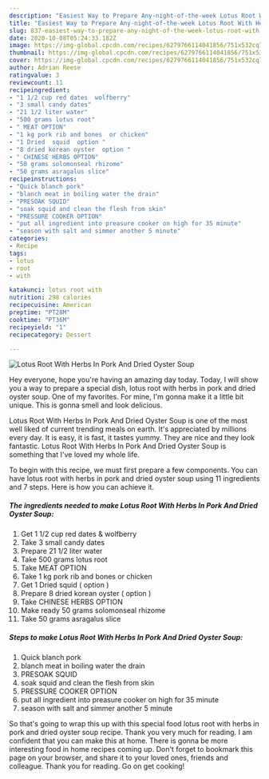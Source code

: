 ```yaml
---
description: "Easiest Way to Prepare Any-night-of-the-week Lotus Root With Herbs In Pork And Dried Oyster Soup"
title: "Easiest Way to Prepare Any-night-of-the-week Lotus Root With Herbs In Pork And Dried Oyster Soup"
slug: 837-easiest-way-to-prepare-any-night-of-the-week-lotus-root-with-herbs-in-pork-and-dried-oyster-soup
date: 2020-10-08T05:24:33.182Z
image: https://img-global.cpcdn.com/recipes/6279766114041856/751x532cq70/lotus-root-with-herbs-in-pork-and-dried-oyster-soup-recipe-main-photo.jpg
thumbnail: https://img-global.cpcdn.com/recipes/6279766114041856/751x532cq70/lotus-root-with-herbs-in-pork-and-dried-oyster-soup-recipe-main-photo.jpg
cover: https://img-global.cpcdn.com/recipes/6279766114041856/751x532cq70/lotus-root-with-herbs-in-pork-and-dried-oyster-soup-recipe-main-photo.jpg
author: Adrian Reese
ratingvalue: 3
reviewcount: 11
recipeingredient:
- "1 1/2 cup red dates  wolfberry"
- "3 small candy dates"
- "21 1/2 liter water"
- "500 grams lotus root"
- " MEAT OPTION"
- "1 kg pork rib and bones  or chicken"
- "1 Dried  squid  option "
- "8 dried korean oyster  option "
- " CHINESE HERBS OPTION"
- "50 grams solomonseal rhizome"
- "50 grams asragalus slice"
recipeinstructions:
- "Quick blanch pork"
- "blanch meat in boiling water the drain"
- "PRESOAK SQUID"
- "soak squid and clean the flesh from skin"
- "PRESSURE COOKER OPTION"
- "put all ingredient into preasure cooker on high for 35 minute"
- "season with salt and simmer another 5 minute"
categories:
- Recipe
tags:
- lotus
- root
- with

katakunci: lotus root with 
nutrition: 298 calories
recipecuisine: American
preptime: "PT28M"
cooktime: "PT36M"
recipeyield: "1"
recipecategory: Dessert

---
```



![Lotus Root With Herbs In Pork And Dried Oyster Soup](https://img-global.cpcdn.com/recipes/6279766114041856/751x532cq70/lotus-root-with-herbs-in-pork-and-dried-oyster-soup-recipe-main-photo.jpg)

Hey everyone, hope you're having an amazing day today. Today, I will show you a way to prepare a special dish, lotus root with herbs in pork and dried oyster soup. One of my favorites. For mine, I'm gonna make it a little bit unique. This is gonna smell and look delicious.

Lotus Root With Herbs In Pork And Dried Oyster Soup is one of the most well liked of current trending meals on earth. It's appreciated by millions every day. It is easy, it is fast, it tastes yummy. They are nice and they look fantastic. Lotus Root With Herbs In Pork And Dried Oyster Soup is something that I've loved my whole life.




To begin with this recipe, we must first prepare a few components. You can have lotus root with herbs in pork and dried oyster soup using 11 ingredients and 7 steps. Here is how you can achieve it.

<!--inarticleads1-->

##### The ingredients needed to make Lotus Root With Herbs In Pork And Dried Oyster Soup:

1. Get 1 1/2 cup red dates &amp; wolfberry
1. Take 3 small candy dates
1. Prepare 21 1/2 liter water
1. Take 500 grams lotus root
1. Take  MEAT OPTION
1. Take 1 kg pork rib and bones  or chicken
1. Get 1 Dried  squid ( option )
1. Prepare 8 dried korean oyster ( option )
1. Take  CHINESE HERBS OPTION
1. Make ready 50 grams solomonseal rhizome
1. Take 50 grams asragalus slice




<!--inarticleads2-->

##### Steps to make Lotus Root With Herbs In Pork And Dried Oyster Soup:

1. Quick blanch pork
1. blanch meat in boiling water the drain
1. PRESOAK SQUID
1. soak squid and clean the flesh from skin
1. PRESSURE COOKER OPTION
1. put all ingredient into preasure cooker on high for 35 minute
1. season with salt and simmer another 5 minute




So that's going to wrap this up with this special food lotus root with herbs in pork and dried oyster soup recipe. Thank you very much for reading. I am confident that you can make this at home. There is gonna be more interesting food in home recipes coming up. Don't forget to bookmark this page on your browser, and share it to your loved ones, friends and colleague. Thank you for reading. Go on get cooking!
